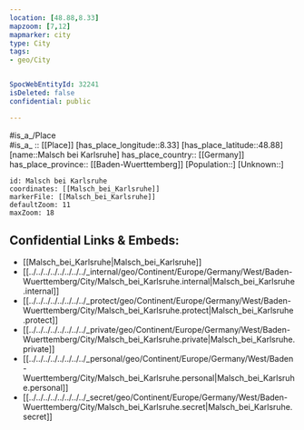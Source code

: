 ```yaml
---
location: [48.88,8.33] 
mapzoom: [7,12] 
mapmarker: city 
type: City
tags:
- geo/City


SpocWebEntityId: 32241
isDeleted: false
confidential: public

---
```

#is_a_/Place  
#is_a_ :: [[Place]] 
[has_place_longitude::8.33] 
[has_place_latitude::48.88] 
[name::Malsch bei Karlsruhe] 
has_place_country:: [[Germany]]  
has_place_province:: [[Baden-Wuerttemberg]] 
[Population::] 
[Unknown::] 


```leaflet
id: Malsch bei Karlsruhe
coordinates: [[Malsch_bei_Karlsruhe]] 
markerFile: [[Malsch_bei_Karlsruhe]] 
defaultZoom: 11 
maxZoom: 18
```


## Confidential Links & Embeds: 
- [[Malsch_bei_Karlsruhe|Malsch_bei_Karlsruhe]]  
- [[../../../../../../../../_internal/geo/Continent/Europe/Germany/West/Baden-Wuerttemberg/City/Malsch_bei_Karlsruhe.internal|Malsch_bei_Karlsruhe.internal]] 
- [[../../../../../../../../_protect/geo/Continent/Europe/Germany/West/Baden-Wuerttemberg/City/Malsch_bei_Karlsruhe.protect|Malsch_bei_Karlsruhe.protect]] 
- [[../../../../../../../../_private/geo/Continent/Europe/Germany/West/Baden-Wuerttemberg/City/Malsch_bei_Karlsruhe.private|Malsch_bei_Karlsruhe.private]] 
- [[../../../../../../../../_personal/geo/Continent/Europe/Germany/West/Baden-Wuerttemberg/City/Malsch_bei_Karlsruhe.personal|Malsch_bei_Karlsruhe.personal]] 
- [[../../../../../../../../_secret/geo/Continent/Europe/Germany/West/Baden-Wuerttemberg/City/Malsch_bei_Karlsruhe.secret|Malsch_bei_Karlsruhe.secret]] 
